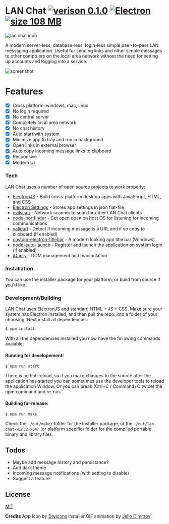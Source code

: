 # LAN Chat [![verison 0.1.0](https://img.shields.io/badge/version-0.1.0-lightgray)](https://lab.robertmeyer.ca/robert.meyer/lan-chat/) [![Electron](https://img.shields.io/badge/electron-8.2.5-9feaf9)](https://www.electronjs.org/) [![size 108 MB](https://img.shields.io/badge/size-108%20MB-blue)](https://lab.robertmeyer.ca/robert.meyer/lan-chat/)

![lan chat icon](https://lab.robertmeyer.ca/robert.meyer/lan-chat/-/raw/master/src/img/icons/png/512x512.png)

A modern server-less, database-less, login-less simple peer-to-peer LAN messaging application. Useful for sending links and other simple messages to other comptuers on the local area network without the need for setting up accounts and logging into a service.

![screenshot](https://lab.robertmeyer.ca/robert.meyer/lan-chat/-/raw/master/src/img/screenshots/screenshot1.png)

# Features
- [x] Cross platform: windows, mac, linux
- [x] No login required
- [x] No central server
- [x] Completely local area network
- [x] No chat history
- [x] Auto start with system
- [x] Minimize app to tray and run in background
- [x] Open links in external browser
- [x] Auto copy incoming message links to clipboard
- [x] Responsive
- [x] Modern UI

### Tech

LAN Chat uses a number of open source projects to work properly:

* [ElectronJS](https://www.electronjs.org) - Build cross-platform desktop apps with JavaScript, HTML, and CSS 
* [Electron Settings](https://www.npmjs.com/package/electron-settings) - Stores app settings in json flat-file
* [evilscan](https://www.npmjs.com/package/evilscan) - Network scanner to scan for other LAN Chat clients
* [node-portfinder](https://www.npmjs.com/package/portfinder) - Get open open on host OS for listening for incoming communications
* [validurl](https://www.npmjs.com/package/valid-url) - Detect if incoming message is a URL and if so copy to clipboard (if enabled)
* [custom-electron-titlebar](https://www.npmjs.com/package/custom-electron-titlebar) - A modern looking app title bar (Windows)
* [node-auto-launch](https://www.npmjs.com/package/auto-launch) - Register and launch the application on system login (if enabled)
* [jQuery](https://jquery.com/) - DOM management and manipulation

### Installation

You can use the installer package for your platform, or build from source if you'd like.

### Development/Building

LAN Chat uses ElectronJS and standard HTML + JS + CSS. Make sure your system has Electron installed, and then pull the repo. into a folder of your choosing. Next install all dependencies:

```sh
$ npm install
```

With all the dependencies installed you now have the following commands avaiable:

#### Running for developement:
```sh
$ npm run start
```
There is no hot-reload, so if you make changes to the source after the application has started you can sometimes use the developer tools to reload the application Window. Or you can break (Ctrl+C / Command+C twice) the npm command and re-run.

#### Building for release:
```sh
$ npm run make
```
Check the `./out/make/` folder for the installer package, or the `./out/lan-chat-win32-x64/` (or platform specific) folder for the compiled portable binary and library files.

## Todos

 - Maybe add message history and persistance?
 - Add dark theme
 - Incoming message notifications (with setting to disable)
 - Suggest a feature

License
----
[MIT](https://lab.robertmeyer.ca/robert.meyer/lan-chat/-/raw/master/LICENSE)

**Credits**
App Icon by [Dryicons](https://dryicons.com/icon/flat-instant-message-icon-8851)
Installer GIF animation by [Jelio Dimitrov](https://dribbble.com/shots/4149571-Message-Bubble-Loader-After-Effects-Freebie)